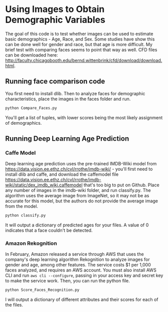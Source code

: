 # Using Images to Obtain Demographic Variables

The goal of this code is to test whether images can be used to estimate basic demographics - Age, Race, and Sex. Some studies have show this can be done well for gender and race, but that age is more difficult. My brief test with comparing faces seems to point that way as well. CFD files can be downloaded here: http://faculty.chicagobooth.edu/bernd.wittenbrink/cfd/download/download.html. 

## Running face comparison code

You first need to install dlib. Then to analyze faces for demographic characteristics, place the images in the faces folder and run.

``` bash
python Compare_Faces.py
```

You'll get a list of tuples, with lower scores being the most likely assignment of demographics.

## Running Deep Learning Age Prediction

### Caffe Model

Deep learning age prediction uses the pre-trained IMDB-Wiki model from https://data.vision.ee.ethz.ch/cvl/rrothe/imdb-wiki/ - you'll first need to install dlib and caffe, and download the caffemodel file https://data.vision.ee.ethz.ch/cvl/rrothe/imdb-wiki/static/dex_imdb_wiki.caffemodel that's too big to put on Github. Place any number of images in the imdb-wiki folder, and run classify.py. The algorithm uses the average image from ImageNet, so it may not be as accurate for this model, but the authors do not provide the average image from the model.

``` bash
python classify.py
```

It will output a dictionary of predicted ages for your files. A value of 0 indicates that a face couldn't be detected.

### Amazon Rekognition

In February, Amazon released a service through AWS that uses the company's deep learning algorithm Rekognition to analyze images for gender and age, among other features. The service costs $1 per 1,000 faces analyzed, and requires an AWS account. You must also install AWS CLI and run `aws cli --configure`, passing in your access key and secret key to make the service work. Then, you can run the python file.

``` bash
python Score_Faces_Recognition.py
```

I will output a dictionary of different attributes and their scores for each of the files.
